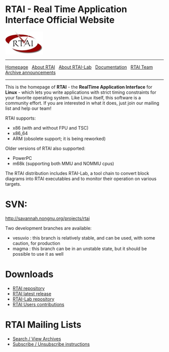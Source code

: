 # RTAI - Real Time Application Interface Official Website 

![RTAI logo](logo_rtai_small.jpg)

***

[Homepage]() &nbsp;
    [About RTAI](About-RTAI) &nbsp;
    [About RTAI-Lab](About-RTAI-Lab) &nbsp;
    [Documentation](Documentation) &nbsp;
    [RTAI Team](RTAI-Team) &nbsp;
    [Archive announcements](Archive-announcements)

***

This is the homepage of **RTAI** - the **RealTime Application Interface** for **Linux** - which lets you write applications with strict timing constraints for your favorite operating system. Like Linux itself, this software is a community effort. If you are interested in what it does, just join our mailing list and help our team!

RTAI supports:

- x86 (with and without FPU and TSC)
- x86_64
- ARM (obsolete support; it is being reworked)

 
Older versions of RTAI also supported:

- PowerPC
- m68k (supporting both MMU and NOMMU cpus)

The RTAI distribution includes RTAI-Lab, a tool chain to convert block diagrams into RTAI executables and to monitor their operation on various targets.

# SVN:
http://savannah.nongnu.org/projects/rtai

Two development branches are available:
  - vesuvio : this branch is relatively stable, and can be used, with some caution, for production
  - magma : this branch can be in an unstable state, but it should be possible to use it as well

# Downloads
- [RTAI repository](userfiles/downloads/RTAI)
- [RTAI latest release](userfiles/downloads/RTAI/rtai-5.3.tar.bz2)
- [RTAI-Lab repository](userfiles/downloads/RTAILAB)
- [RTAI Users contributions](userfiles/downloads/RTAICONTRIB)

# RTAI Mailing Lists
- [Search / View Archives](https://mail.rtai.org/pipermail/rtai/?&MMN_position=21:21)
- [Subscribe / Unsubscribe instructions](Mailing-List)
